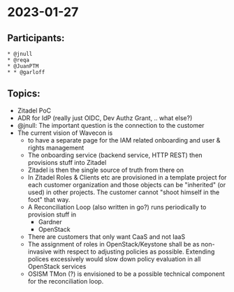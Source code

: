 # 2023-01-27
## Participants:
    * @jnull
    * @reqa
    * @JuanPTM
    * * @garloff

## Topics:
* Zitadel PoC
* ADR for IdP (really just OIDC, Dev Authz Grant, .. what else?)
* @jnull: The important question is the connection to the customer
* The current vision of Wavecon is
  * to have a separate page for the IAM related onboarding and user & rights management
  * The onboarding service (backend service, HTTP REST) then provisions stuff into Zitadel
  * Zitadel is then the single source of truth from there on
  * In Zitadel Roles & Clients etc are provisioned in a template project for each customer organization and those objects can be "inherited" (or used) in other projects. The customer cannot "shoot himself in the foot" that way.
  * A Reconciliation Loop (also written in go?) runs periodically to provision stuff in
    * Gardner
    * OpenStack
  * There are customers that only want CaaS and not IaaS
  * The assignment of roles in OpenStack/Keystone shall be as non-invasive with respect to adjusting policies as possible. Extending polices excessively would slow down policy evaluation in all OpenStack services
  * OSISM TMon (?) is envisioned to be a possible technical component for the reconciliation loop.

